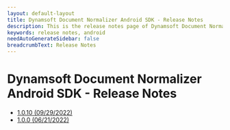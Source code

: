```yaml
---
layout: default-layout
title: Dynamsoft Document Normalizer Android SDK - Release Notes
description: This is the release notes page of Dynamsoft Document Normalizer for Android SDK.
keywords: release notes, android
needAutoGenerateSidebar: false
breadcrumbText: Release Notes
---
```


# Dynamsoft Document Normalizer Android SDK - Release Notes

- [1.0.10 (09/29/2022)](android-1.md#1010-09292022)
- [1.0.0 (06/21/2022)](android-1.md#100-06212022)
